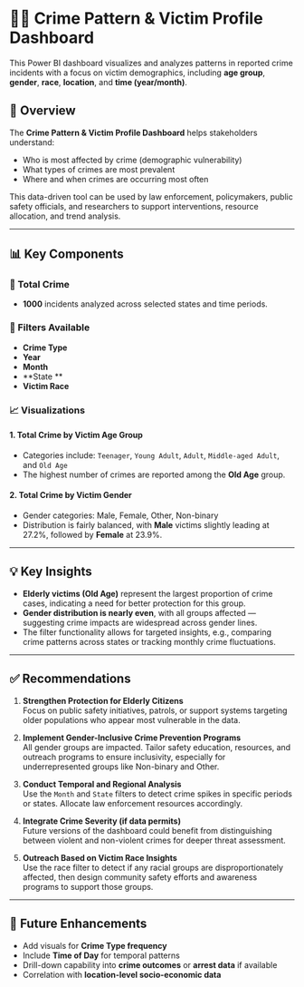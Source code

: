 # 🕵️‍♂️ Crime Pattern & Victim Profile Dashboard

This Power BI dashboard visualizes and analyzes patterns in reported crime incidents with a focus on victim demographics, including **age group**, **gender**, **race**, **location**, and **time (year/month)**.



## 📌 Overview

The **Crime Pattern & Victim Profile Dashboard** helps stakeholders understand:
- Who is most affected by crime (demographic vulnerability)
- What types of crimes are most prevalent
- Where and when crimes are occurring most often

This data-driven tool can be used by law enforcement, policymakers, public safety officials, and researchers to support interventions, resource allocation, and trend analysis.

---

## 📊 Key Components

### 🔢 Total Crime
- **1000** incidents analyzed across selected states and time periods.

### 📌 Filters Available
- **Crime Type**
- **Year**
- **Month**
- **State **
- **Victim Race** 
### 📈 Visualizations

#### 1. **Total Crime by Victim Age Group**
- Categories include: `Teenager`, `Young Adult`, `Adult`, `Middle-aged Adult`, and `Old Age`
- The highest number of crimes are reported among the **Old Age** group.

#### 2. **Total Crime by Victim Gender**
- Gender categories: Male, Female, Other, Non-binary
- Distribution is fairly balanced, with **Male** victims slightly leading at 27.2%, followed by **Female** at 23.9%.

---

## 💡 Key Insights

- **Elderly victims (Old Age)** represent the largest proportion of crime cases, indicating a need for better protection for this group.
- **Gender distribution is nearly even**, with all groups affected — suggesting crime impacts are widespread across gender lines.
- The filter functionality allows for targeted insights, e.g., comparing crime patterns across states or tracking monthly crime fluctuations.

---

## ✅ Recommendations

1. **Strengthen Protection for Elderly Citizens**  
   Focus on public safety initiatives, patrols, or support systems targeting older populations who appear most vulnerable in the data.

2. **Implement Gender-Inclusive Crime Prevention Programs**  
   All gender groups are impacted. Tailor safety education, resources, and outreach programs to ensure inclusivity, especially for underrepresented groups like Non-binary and Other.

3. **Conduct Temporal and Regional Analysis**  
   Use the `Month` and `State` filters to detect crime spikes in specific periods or states. Allocate law enforcement resources accordingly.

4. **Integrate Crime Severity (if data permits)**  
   Future versions of the dashboard could benefit from distinguishing between violent and non-violent crimes for deeper threat assessment.

5. **Outreach Based on Victim Race Insights**  
   Use the race filter to detect if any racial groups are disproportionately affected, then design community safety efforts and awareness programs to support those groups.

---

## 📁 Future Enhancements

- Add visuals for **Crime Type frequency**
- Include **Time of Day** for temporal patterns
- Drill-down capability into **crime outcomes** or **arrest data** if available
- Correlation with **location-level socio-economic data**
